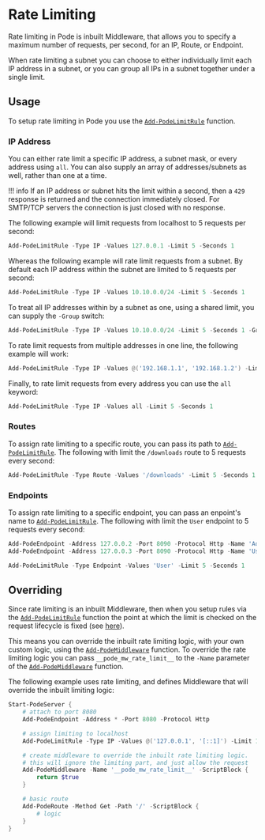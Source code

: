 # Rate Limiting

Rate limiting in Pode is inbuilt Middleware, that allows you to specify a maximum number of requests, per second, for an IP, Route, or Endpoint.

When rate limiting a subnet you can choose to either individually limit each IP address in a subnet, or you can group all IPs in a subnet together under a single limit.

## Usage

To setup rate limiting in Pode you use the [`Add-PodeLimitRule`](../../../../Functions/Middleware/Add-PodeLimitRule) function.

### IP Address

You can either rate limit a specific IP address, a subnet mask, or every address using `all`. You can also supply an array of addresses/subnets as well, rather than one at a time.

!!! info
    If an IP address or subnet hits the limit within a second, then a `429` response is returned and the connection immediately closed. For SMTP/TCP servers the connection is just closed with no response.

The following example will limit requests from localhost to 5 requests per second:

```powershell
Add-PodeLimitRule -Type IP -Values 127.0.0.1 -Limit 5 -Seconds 1
```

Whereas the following example will rate limit requests from a subnet. By default each IP address within the subnet are limited to 5 requests per second:

```powershell
Add-PodeLimitRule -Type IP -Values 10.10.0.0/24 -Limit 5 -Seconds 1
```

To treat all IP addresses within by a subnet as one, using a shared limit, you can supply the `-Group` switch:

```powershell
Add-PodeLimitRule -Type IP -Values 10.10.0.0/24 -Limit 5 -Seconds 1 -Group
```

To rate limit requests from multiple addresses in one line, the following example will work:

```powershell
Add-PodeLimitRule -Type IP -Values @('192.168.1.1', '192.168.1.2') -Limit 5 -Seconds 1
```

Finally, to rate limit requests from every address you can use the `all` keyword:

```powershell
Add-PodeLimitRule -Type IP -Values all -Limit 5 -Seconds 1
```

### Routes

To assign rate limiting to a specific route, you can pass its path to [`Add-PodeLimitRule`](../../../../Functions/Middleware/Add-PodeLimitRule). The following with limit the `/downloads` route to 5 requests every second:

```powershell
Add-PodeLimitRule -Type Route -Values '/downloads' -Limit 5 -Seconds 1
```

### Endpoints

To assign rate limiting to a specific endpoint, you can pass an enpoint's name to [`Add-PodeLimitRule`](../../../../Functions/Middleware/Add-PodeLimitRule). The following with limit the `User` endpoint to 5 requests every second:

```powershell
Add-PodeEndpoint -Address 127.0.0.2 -Port 8090 -Protocol Http -Name 'Admin'
Add-PodeEndpoint -Address 127.0.0.3 -Port 8090 -Protocol Http -Name 'User'

Add-PodeLimitRule -Type Endpoint -Values 'User' -Limit 5 -Seconds 1
```

## Overriding

Since rate limiting is an inbuilt Middleware, then when you setup rules via the [`Add-PodeLimitRule`](../../../../Functions/Middleware/Add-PodeLimitRule) function the point at which the limit is checked on the request lifecycle is fixed (see [here](../../Overview/#order-of-running)).

This means you can override the inbuilt rate limiting logic, with your own custom logic, using the [`Add-PodeMiddleware`](../../../../Functions/Core/Add-PodeMiddleware) function. To override the rate limiting logic you can pass `__pode_mw_rate_limit__` to the `-Name` parameter of the [`Add-PodeMiddleware`](../../../../Functions/Core/Add-PodeMiddleware) function.

The following example uses rate limiting, and defines Middleware that will override the inbuilt limiting logic:

```powershell
Start-PodeServer {
    # attach to port 8080
    Add-PodeEndpoint -Address * -Port 8080 -Protocol Http

    # assign limiting to localhost
    Add-PodeLimitRule -Type IP -Values @('127.0.0.1', '[::1]') -Limit 10 -Seconds 2

    # create middleware to override the inbuilt rate limiting logic.
    # this will ignore the limiting part, and just allow the request
    Add-PodeMiddleware -Name '__pode_mw_rate_limit__' -ScriptBlock {
        return $true
    }

    # basic route
    Add-PodeRoute -Method Get -Path '/' -ScriptBlock {
        # logic
    }
}
```
